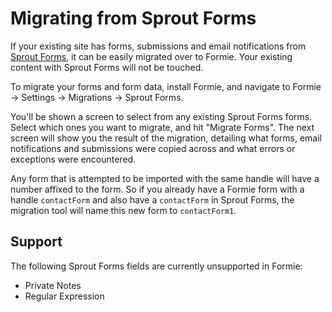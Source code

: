 # Migrating from Sprout Forms
If your existing site has forms, submissions and email notifications from [Sprout Forms](https://sprout.barrelstrengthdesign.com/docs/forms/), it can be easily migrated over to Formie. Your existing content with Sprout Forms will not be touched.

To migrate your forms and form data, install Formie, and navigate to Formie → Settings → Migrations → Sprout Forms.

You'll be shown a screen to select from any existing Sprout Forms forms. Select which ones you want to migrate, and hit "Migrate Forms". The next screen will show you the result of the migration, detailing what forms, email notifications and submissions were copied across and what errors or exceptions were encountered.

Any form that is attempted to be imported with the same handle will have a number affixed to the form. So if you already have a Formie form with a handle `contactForm` and also have a `contactForm` in Sprout Forms, the migration tool will name this new form to `contactForm1`.

## Support
The following Sprout Forms fields are currently unsupported in Formie:

- Private Notes
- Regular Expression
